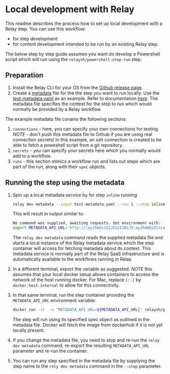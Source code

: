 # Local development with Relay

This readme describes the process how to set up local development with a Relay step. You can use this workflow:

- for step development
- for content development intended to be run by an existing Relay step.

The below step by step guide assumes you want do develop a Powershell script which will run using the `relaysh/powershell-step-run` step.

## Preparation

1. Install the Relay CLI for your OS from the [Github release page](https://github.com/puppetlabs/relay/releases).
1. Create a [metadata](test-metadata.yaml) file for the the step you want to run locally. Use the [test-metadata.yaml](test-metadata.yaml) as an example. Refer to documentation [here](https://relay.sh/docs/developers/step-authoring/).
The metadata file specifies the context for the step to run which would normally be provided by a Relay workflow.

The example metadata file conains the following sections:

1. `connections` - here, you can specify your own connections for testing. *NOTE* - don't push this metadata file to Github if you are using real connection secrets! In this example, an ssh connection is created to be able to fetch a poweshell script from a git repository.
1. `secrets` - you can specify your secrets here which you normally would add to a workflow. 
1. `runs` - this section mimics a workflow run and lists out steps which are part of the run, along with their `spec` objects.

## Running the step using the metadata

1. Spin up a local metadata service by for step `inline` running

   ```bash
   relay dev metadata --input test-metadata.yaml --run 1 --step inline --debug
   ```

   This will result in output similar to:

   ```bash
   No command was supplied, awaiting requests. Set environment with:
   export METADATA_API_URL='http://:eyJhbGciOiJIUzI1NiJ9.eyJhdWQiOlsiazhzLnJlbGF5LnNoL21ldGFkYXRhLWFwaS92MSJdLCJyZWxheS5zaC9uYW1lIjoiaW5saW5lIiwicmVsYXkuc2gvcnVuLWlkIjoiMSIsInN1YiI6InN0ZXBzLzY4Y2FhNGVkZjc4OGRkMTBmZWI4ZmRjNWYzZTc2YmIzZTFkNDhhNzkifQ.VgrWnb6O5ryDcNjBzvdGX5Jg1fmPL8jQonG4q_qbjYg@[::]:63527'
   ```

   The `relay dev metadata` command reads the supplied metadata file and starts a local instance of the Relay metadata service which the step container will access for fetching metadata about its context. This metadata service is normally part of the Relay SaaS infrastructure and is automatically available to the workflows running in Relay.

1. In a different terminal, export the variable as suggested. *NOTE* this assumes that your local docker setup allows containers to access the network of the host running docker. For Mac, replace `[::]` by `docker.host.internal` to allow for this connectivity.
1. In that same terminal, run the step container providing the `METADATA_API_URL` environment variable:

    ```bash
    docker run -it  -e "METADATA_API_URL=${METADATA_API_URL}" relaysh/powershell-step-run
    ```

    The step will run using its specified spec object as outlined in the metadata file. Docker will fetch the image from dockerhub if it is not yet locally present.
1. If you change the metadata file, you need to stop and re-run the `relay dev metadata` command, re-export the resulting `METADATA_API_URL` parameter and re-run the container.
1. You can run any step specified in the metadata file by supplying the step name to the `rely dev metadata` command in the `--step` parameter.
